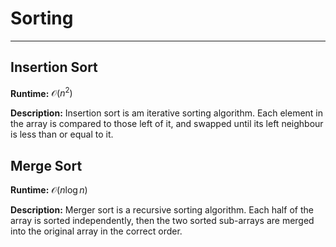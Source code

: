 
# Sorting 

---
 
## Insertion Sort
**Runtime:** $\mathcal{O}(n^2)$

**Description:** Insertion sort is am iterative sorting algorithm. Each element in the array is compared to those left of it, and swapped until its left neighbour is less than or equal to it.


## Merge Sort
**Runtime:** $\mathcal{O}(n \log n)$

**Description:**  Merger sort is a recursive sorting algorithm.  Each half of the array is sorted independently, then the two sorted sub-arrays are merged into the original array in the correct order.